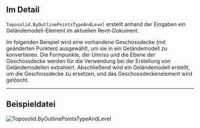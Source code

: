 ## Im Detail

`Toposolid.ByOutlinePointsTypeAndLevel` erstellt anhand der Eingaben ein Geländemodell-Element im aktuellen Revit-Dokument.

Im folgenden Beispiel wird eine vorhandene Geschossdecke (mit geänderten Punkten) ausgewählt, um sie in ein Geländemodell zu konvertieren. Die Formpunkte, der Umriss und die Ebene der Geschossdecke werden für die Verwendung bei der Erstellung von Geländemodellen extrahiert. Abschließend wird ein Geländemodell erstellt, um die Geschossdecke zu ersetzen, und das Geschossdeckenelement wird gelöscht.

___
## Beispieldatei

![Toposolid.ByOutlinePointsTypeAndLevel](./Revit.Elements.Toposolid.ByOutlinePointsTypeAndLevel_img.jpg)
